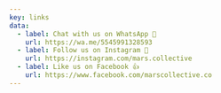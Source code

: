 ```yaml
---
key: links
data:
  - label: Chat with us on WhatsApp 💬
    url: https://wa.me/5545991328593
  - label: Follow us on Instagram 📸
    url: https://instagram.com/mars.collective
  - label: Like us on Facebook 👍
    url: https://www.facebook.com/marscollective.co
---
```

